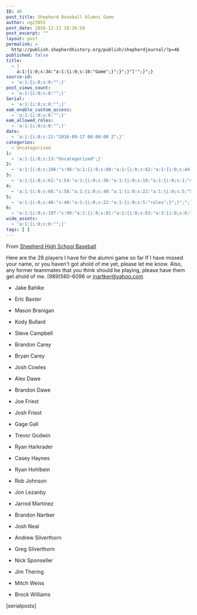 ```yaml
---
ID: 46
post_title: Shepherd Baseball Alumni Game
author: ng23055
post_date: 2016-12-11 18:26:58
post_excerpt: ""
layout: post
permalink: >
  http://publish.shepherdhistory.org/publish/shepherdjournal/?p=46
published: false
title:
  - |
    a:1:{i:0;s:34:"a:1:{i:0;s:16:"Game";}";}";}"]'";}";}
source-id:
  - 'a:1:{i:0;s:0:"";}'
post_views_count:
  - 'a:1:{i:0;s:0:"";}'
Serial:
  - 'a:1:{i:0;s:0:"";}'
eam_enable_custom_access:
  - 'a:1:{i:0;s:0:"";}'
eam_allowed_roles:
  - 'a:1:{i:0;s:0:"";}'
date:
  - 'a:1:{i:0;s:21:"2016-09-17 00:00:00 Z";}'
categories:
  - Uncategorized
1:
  - 'a:1:{i:0;s:13:"Uncategorized";}'
2:
  - 'a:1:{i:0;s:106:"s:98:"a:1:{i:0;s:80:"a:1:{i:0;s:62:"a:1:{i:0;s:44:"17opUXrlXap6P1vueFaKUAXKGTlm4beK8SR8Q8h2puQk";}";}";}";";}'
3:
  - 'a:1:{i:0;s:62:"s:54:"a:1:{i:0;s:36:"a:1:{i:0;s:18:"a:1:{i:0;s:1:"4";}";}";}";";}'
4:
  - 'a:1:{i:0;s:66:"s:58:"a:1:{i:0;s:40:"a:1:{i:0;s:22:"a:1:{i:0;s:5:"Story";}";}";}";";}'
5:
  - 'a:1:{i:0;s:48:"s:40:"a:1:{i:0;s:22:"a:1:{i:0;s:5:"roles";}";}";";}'
6:
  - 'a:1:{i:0;s:107:"s:99:"a:1:{i:0;s:81:"a:1:{i:0;s:63:"a:3:{i:0;s:6:"editor";i:1;s:6:"author";i:2;s:11:"contributor";}";}";}";";}'
wide_assets:
  - 'a:1:{i:0;s:0:"";}'
tags: [ ]
---
```

From <a href="https://www.facebook.com/Shepherd-High-School-Baseball-1407389539494174/?fref=nf">Shepherd High School Baseball</a>

Here are the 28 players I have for the alumni game so far If I have missed your name, or you haven't got ahold of me yet, please let me know. Also, any former teammates that you think should be playing, please have them get ahold of me. (989)560-6096 or <a href="mailto:jnartker@yahoo.com">jnartker@yahoo.com</a>

<ul>
<li>Jake Bahlke</p></li>
<li><p>Eric Baxter</p></li>
<li><p>Mason Branigan</p></li>
<li><p>Kody Bullard</p></li>
<li><p>Steve Campbell</p></li>
<li><p>Brandon Carey</p></li>
<li><p>Bryan Carey</p></li>
<li><p>Josh Cowles</p></li>
<li><p>Alex Dawe</p></li>
<li><p>Brandon Dawe</p></li>
<li><p>Joe Friest</p></li>
<li><p>Josh Friest</p></li>
<li><p>Gage Gall</p></li>
<li><p>Trevor Godwin</p></li>
<li><p>Ryan Harkrader</p></li>
<li><p>Casey Haynes</p></li>
<li><p>Ryan Hohlbein</p></li>
<li><p>Rob Johnson</p></li>
<li><p>Jon Lezanby</p></li>
<li><p>Jarrod Martinez</p></li>
<li><p>Brandon Nartker</p></li>
<li><p>Josh Neal</p></li>
<li><p>Andrew Silverthorn</p></li>
<li><p>Greg Silverthorn</p></li>
<li><p>Nick Sponseller</p></li>
<li><p>Jim Thering</p></li>
<li><p>Mitch Weiss</p></li>
<li><p>Brock Williams</p></li>
</ul>

<p>[serialposts]
